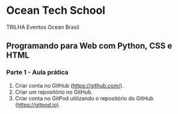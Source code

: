 # Ocean Tech School
TRILHA Eventos Ocean Brasil

## Programando para Web com Python, CSS e HTML

### Parte 1 - Aula prática

1. Criar conta no GitHub (https://github.com/).
2. Criar um repositório no GitHub.
3. Criar conta no GitPod utilizando o repositório do GitHub (https://gitpod.io).